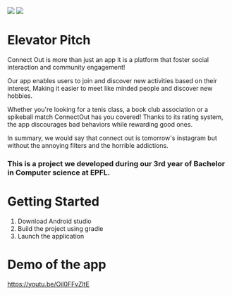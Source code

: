 <a href="https://codeclimate.com/github/ConnectOut-sdp/sdp2023/maintainability"><img src="https://api.codeclimate.com/v1/badges/ff7f62a53be24522f01a/maintainability" /></a>
<a href="https://codeclimate.com/github/ConnectOut-sdp/sdp2023/test_coverage"><img src="https://api.codeclimate.com/v1/badges/ff7f62a53be24522f01a/test_coverage" /></a>

# Elevator Pitch

Connect Out is more than just an app it is a platform that foster social interaction and community engagement!

Our app enables users to join and discover new activities based on their interest, Making it easier to meet like minded people and discover new hobbies.

Whether you're looking for a tenis class, a book club association or a spikeball match ConnectOut has you covered! Thanks to its rating system, the app discourages bad behaviors while rewarding good ones.

In summary, we would say that connect out is tomorrow's instagram but without the annoying filters and the horrible addictions.

### This is a project we developed during our 3rd year of Bachelor in Computer science at EPFL.
# Getting Started

1. Download Android studio
2. Build the project using gradle
3. Launch the application

# Demo of the app
https://youtu.be/Oil0FFvZltE
